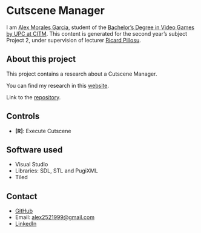 # Cutscene Manager
I am [Alex Morales Garcia](https://www.linkedin.com/in/alex-morales-garcia-aba47b173/), student of the [Bachelor’s Degree in Video Games by UPC at CITM](https://www.citm.upc.edu/ing/estudis/graus-videojocs/). This content is generated for the second year’s subject Project 2, under supervision of lecturer [Ricard Pillosu](https://es.linkedin.com/in/ricardpillosu).

## About this project
This project contains a research about a Cutscene Manager.

You can find my research in this [website](https://alexmg99.github.io/Cutscene-Manager-Research/).

Link to the [repository](https://github.com/AlexMG99/Cutscene-Manager-Research).

## Controls

- __[R]__: Execute Cutscene


## Software used

 - Visual Studio
 - Libraries: SDL, STL and PugiXML
 - Tiled
 
## Contact
 - [GitHub](https://github.com/AlexMG99)
 - Email: alex2521999@gmail.com
 - [LinkedIn](https://www.linkedin.com/in/alex-morales-garcia-aba47b173/)
